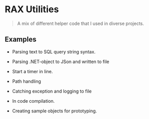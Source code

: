 # RAX Utilities

> A mix of different helper code that I used in diverse projects.

## Examples

- Parsing text to SQL query string syntax.

- Parsing .NET-object to JSon and written to file

- Start a timer in line.

- Path handling

- Catching exception and logging to file

- In code compilation.

- Creating sample objects for prototyping.
